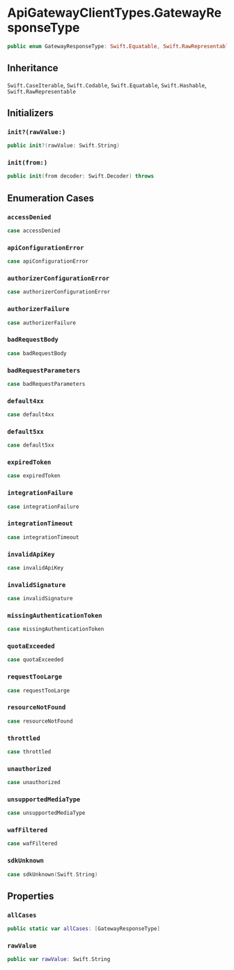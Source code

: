 # ApiGatewayClientTypes.GatewayResponseType

``` swift
public enum GatewayResponseType: Swift.Equatable, Swift.RawRepresentable, Swift.CaseIterable, Swift.Codable, Swift.Hashable 
```

## Inheritance

`Swift.CaseIterable`, `Swift.Codable`, `Swift.Equatable`, `Swift.Hashable`, `Swift.RawRepresentable`

## Initializers

### `init?(rawValue:)`

``` swift
public init?(rawValue: Swift.String) 
```

### `init(from:)`

``` swift
public init(from decoder: Swift.Decoder) throws 
```

## Enumeration Cases

### `accessDenied`

``` swift
case accessDenied
```

### `apiConfigurationError`

``` swift
case apiConfigurationError
```

### `authorizerConfigurationError`

``` swift
case authorizerConfigurationError
```

### `authorizerFailure`

``` swift
case authorizerFailure
```

### `badRequestBody`

``` swift
case badRequestBody
```

### `badRequestParameters`

``` swift
case badRequestParameters
```

### `default4xx`

``` swift
case default4xx
```

### `default5xx`

``` swift
case default5xx
```

### `expiredToken`

``` swift
case expiredToken
```

### `integrationFailure`

``` swift
case integrationFailure
```

### `integrationTimeout`

``` swift
case integrationTimeout
```

### `invalidApiKey`

``` swift
case invalidApiKey
```

### `invalidSignature`

``` swift
case invalidSignature
```

### `missingAuthenticationToken`

``` swift
case missingAuthenticationToken
```

### `quotaExceeded`

``` swift
case quotaExceeded
```

### `requestTooLarge`

``` swift
case requestTooLarge
```

### `resourceNotFound`

``` swift
case resourceNotFound
```

### `throttled`

``` swift
case throttled
```

### `unauthorized`

``` swift
case unauthorized
```

### `unsupportedMediaType`

``` swift
case unsupportedMediaType
```

### `wafFiltered`

``` swift
case wafFiltered
```

### `sdkUnknown`

``` swift
case sdkUnknown(Swift.String)
```

## Properties

### `allCases`

``` swift
public static var allCases: [GatewayResponseType] 
```

### `rawValue`

``` swift
public var rawValue: Swift.String 
```
